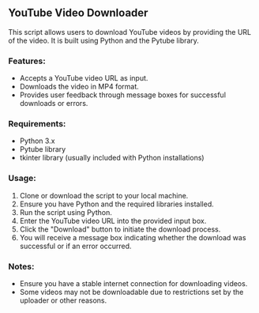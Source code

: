 ## YouTube Video Downloader

This script allows users to download YouTube videos by providing the URL of the video. It is built using Python and the Pytube library.

### Features:
- Accepts a YouTube video URL as input.
- Downloads the video in MP4 format.
- Provides user feedback through message boxes for successful downloads or errors.

### Requirements:
- Python 3.x
- Pytube library
- tkinter library (usually included with Python installations)

### Usage:
1. Clone or download the script to your local machine.
2. Ensure you have Python and the required libraries installed.
3. Run the script using Python.
4. Enter the YouTube video URL into the provided input box.
5. Click the "Download" button to initiate the download process.
6. You will receive a message box indicating whether the download was successful or if an error occurred.

### Notes:
- Ensure you have a stable internet connection for downloading videos.
- Some videos may not be downloadable due to restrictions set by the uploader or other reasons.
